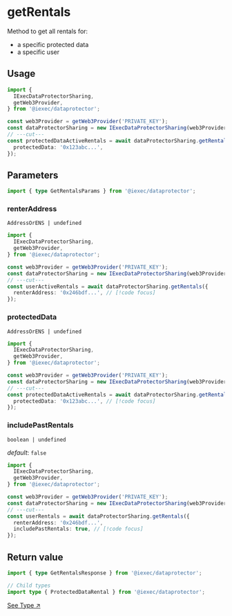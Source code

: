 # getRentals

Method to get all rentals for:

- a specific protected data
- a specific user

## Usage

```ts twoslash
import {
  IExecDataProtectorSharing,
  getWeb3Provider,
} from '@iexec/dataprotector';

const web3Provider = getWeb3Provider('PRIVATE_KEY');
const dataProtectorSharing = new IExecDataProtectorSharing(web3Provider);
// ---cut---
const protectedDataActiveRentals = await dataProtectorSharing.getRentals({
  protectedData: '0x123abc...',
});
```

## Parameters

```ts twoslash
import { type GetRentalsParams } from '@iexec/dataprotector';
```

### renterAddress

`AddressOrENS | undefined`

```ts twoslash
import {
  IExecDataProtectorSharing,
  getWeb3Provider,
} from '@iexec/dataprotector';

const web3Provider = getWeb3Provider('PRIVATE_KEY');
const dataProtectorSharing = new IExecDataProtectorSharing(web3Provider);
// ---cut---
const userActiveRentals = await dataProtectorSharing.getRentals({
  renterAddress: '0x246bdf...', // [!code focus]
});
```

### protectedData

`AddressOrENS | undefined`

```ts twoslash
import {
  IExecDataProtectorSharing,
  getWeb3Provider,
} from '@iexec/dataprotector';

const web3Provider = getWeb3Provider('PRIVATE_KEY');
const dataProtectorSharing = new IExecDataProtectorSharing(web3Provider);
// ---cut---
const protectedDataActiveRentals = await dataProtectorSharing.getRentals({
  protectedData: '0x123abc...', // [!code focus]
});
```

### includePastRentals

`boolean | undefined`

_default_: `false`

```ts twoslash
import {
  IExecDataProtectorSharing,
  getWeb3Provider,
} from '@iexec/dataprotector';

const web3Provider = getWeb3Provider('PRIVATE_KEY');
const dataProtectorSharing = new IExecDataProtectorSharing(web3Provider);
// ---cut---
const userRentals = await dataProtectorSharing.getRentals({
  renterAddress: '0x246bdf...',
  includePastRentals: true, // [!code focus]
});
```

## Return value

```ts twoslash
import { type GetRentalsResponse } from '@iexec/dataprotector';

// Child types
import type { ProtectedDataRental } from '@iexec/dataprotector';
```

<a href="https://github.com/iExecBlockchainComputing/dataprotector-sdk/blob/c83e30e6ce8b55ecf8a35ecb4eb1014cd4ecefe9/packages/sdk/src/lib/types/sharingTypes.ts" target="_blank">See
Type ↗️</a>
